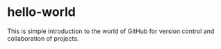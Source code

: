 # hello-world
This is simple introduction to the world of GitHub for version control and collaboration of projects.

